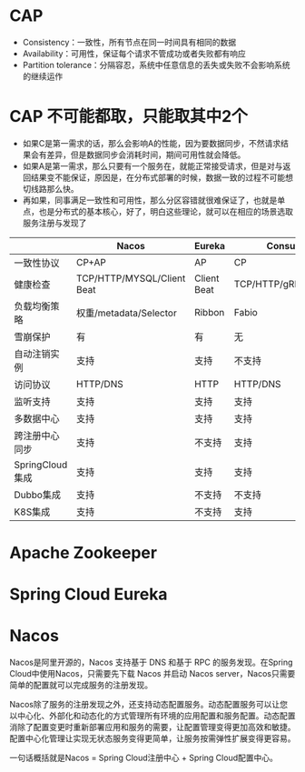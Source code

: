
# CAP
+ Consistency：一致性，所有节点在同一时间具有相同的数据
+ Availability：可用性，保证每个请求不管成功或者失败都有响应
+ Partition tolerance：分隔容忍，系统中任意信息的丢失或失败不会影响系统的继续运作

# CAP 不可能都取，只能取其中2个
+ 如果C是第一需求的话，那么会影响A的性能，因为要数据同步，不然请求结果会有差异，但是数据同步会消耗时间，期间可用性就会降低。
+ 如果A是第一需求，那么只要有一个服务在，就能正常接受请求，但是对与返回结果变不能保证，原因是，在分布式部署的时候，数据一致的过程不可能想切线路那么快。
+ 再如果，同事满足一致性和可用性，那么分区容错就很难保证了，也就是单点，也是分布式的基本核心，好了，明白这些理论，就可以在相应的场景选取服务注册与发现了

|                    |             Nacos             |    Eureka     |        Consul         |    CoreDNS    | Zookeeper  |
| ------------------ | ----------------------------- | ------------- | --------------------- | ------------- | ---------- |
| 一致性协议	     | CP+AP	                     | AP	         | CP                    | —             | CP         |
| 健康检查	         | TCP/HTTP/MYSQL/Client Beat	 | Client Beat	 | TCP/HTTP/gRPC/Cmd	 | —             | Keep Alive |
| 负载均衡策略	     | 权重/metadata/Selector	     | Ribbon        | Fabio	             | RoundRobin	 | —          |
| 雪崩保护	         | 有                            | 有	         | 无	                 | 无            | 无         |
| 自动注销实例	     | 支持	                         | 支持	         | 不支持	             | 	不支持       | 支持       |
| 访问协议	         | HTTP/DNS	                     | HTTP	         | HTTP/DNS	             | 	DNS          | TCP        |
| 监听支持	         | 支持                          | 支持	         | 支持	                 | 不支持	     | 支持       |
| 多数据中心	     | 支持                          | 支持	         | 支持	                 | 不支持	     | 不支持     |
| 跨注册中心同步	 | 支持                          | 不支持	     | 支持	                 | 不支持	     | 不支持     |
| SpringCloud集成	 | 支持                          | 支持          | 支持	                 | 不支持	     | 不支持     |
| Dubbo集成	         | 支持                          | 不支持	     | 不支持                | 不支持	     | 	支持     |
| K8S集成	         | 支持                          | 不支持	     | 支持	                 | 	支持         |       不支持     |

# Apache Zookeeper

# Spring Cloud Eureka

# Nacos
Nacos是阿里开源的，Nacos 支持基于 DNS 和基于 RPC 的服务发现。在Spring Cloud中使用Nacos，只需要先下载 Nacos 并启动 Nacos server，Nacos只需要简单的配置就可以完成服务的注册发现。

Nacos除了服务的注册发现之外，还支持动态配置服务。动态配置服务可以让您以中心化、外部化和动态化的方式管理所有环境的应用配置和服务配置。动态配置消除了配置变更时重新部署应用和服务的需要，让配置管理变得更加高效和敏捷。配置中心化管理让实现无状态服务变得更简单，让服务按需弹性扩展变得更容易。

一句话概括就是Nacos = Spring Cloud注册中心 + Spring Cloud配置中心。

